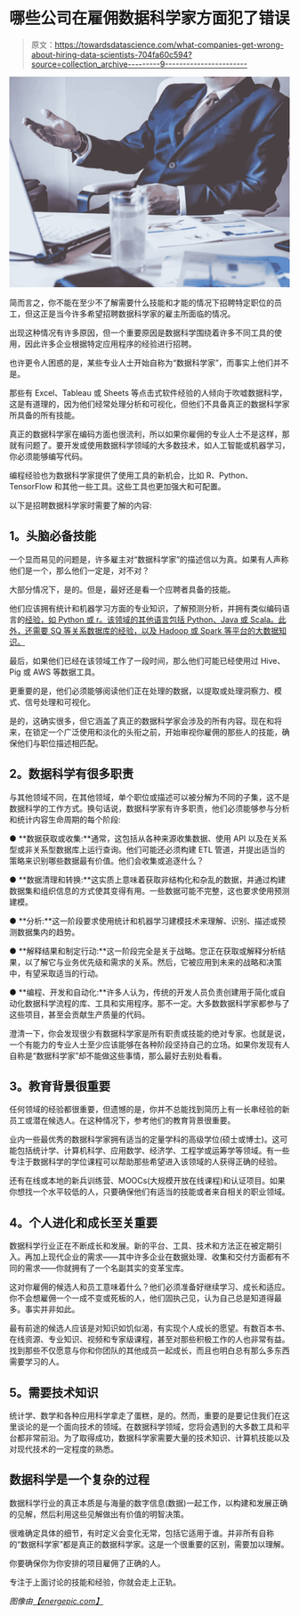 # 哪些公司在雇佣数据科学家方面犯了错误

> 原文：<https://towardsdatascience.com/what-companies-get-wrong-about-hiring-data-scientists-704fa60c594?source=collection_archive---------9----------------------->

![](img/47d8649c6d4b61c96fa5ed2769b1615f.png)

简而言之，你不能在至少不了解需要什么技能和才能的情况下招聘特定职位的员工，但这正是当今许多希望招聘数据科学家的雇主所面临的情况。

出现这种情况有许多原因，但一个重要原因是数据科学围绕着许多不同工具的使用，因此许多企业根据特定应用程序的经验进行招聘。

也许更令人困惑的是，某些专业人士开始自称为“数据科学家”，而事实上他们并不是。

那些有 Excel、Tableau 或 Sheets 等点击式软件经验的人倾向于吹嘘数据科学，这是有道理的，因为他们经常处理分析和可视化，但他们不具备真正的数据科学家所具备的所有技能。

真正的数据科学家在编码方面也很流利，所以如果你雇佣的专业人士不是这样，那就有问题了。要开发或使用数据科学领域的大多数技术，如人工智能或机器学习，你必须能够编写代码。

编程经验也为数据科学家提供了使用工具的新机会，比如 R、Python、TensorFlow 和其他一些工具。这些工具也更加强大和可配置。

以下是招聘数据科学家时需要了解的内容:

## **1。头脑必备技能**

一个显而易见的问题是，许多雇主对“数据科学家”的描述信以为真。如果有人声称他们是一个，那么他们一定是，对不对？

大部分情况下，是的。但是，最好还是看一个应聘者具备的技能。

他们应该拥有统计和机器学习方面的专业知识，了解预测分析，并拥有类似编码语言的[经验，如 Python 或 r。该领域的其他语言包括 Python、Java 或 Scala。此外，还需要 SQ 等关系数据库的经验，以及 Hadoop 或 Spark 等平台的大数据知识。](https://ai.googleblog.com/2017/07/revisiting-unreasonable-effectiveness.html)

最后，如果他们已经在该领域工作了一段时间，那么他们可能已经使用过 Hive、Pig 或 AWS 等数据工具。

更重要的是，他们必须能够阅读他们正在处理的数据，以提取或处理洞察力、模式、信号处理和可视化。

是的，这确实很多，但它涵盖了真正的数据科学家会涉及的所有内容。现在和将来，在锁定一个广泛使用和淡化的头衔之前，开始审视你雇佣的那些人的技能，确保他们与职位描述相匹配。

## **2。数据科学有很多职责**

与其他领域不同，在其他领域，单个职位或描述可以被分解为不同的子集，这不是数据科学的工作方式。换句话说，数据科学家有许多职责，他们必须能够参与分析和统计内容生命周期的每个阶段:

● **数据获取或收集:**通常，这包括从各种来源收集数据、使用 API 以及在关系型或非关系型数据库上运行查询。他们可能还必须构建 ETL 管道，并提出适当的策略来识别哪些数据最有价值。他们会收集或追逐什么？

● **数据清理和转换:**这实质上意味着获取非结构化和杂乱的数据，并通过构建数据集和组织信息的方式使其变得有用。一些数据可能不完整，这也要求使用预测建模。

● **分析:**这一阶段要求使用统计和机器学习建模技术来理解、识别、描述或预测数据集内的趋势。

● **解释结果和制定行动:**这一阶段完全是关于战略。您正在获取或解释分析结果，以了解它与业务优先级和需求的关系。然后，它被应用到未来的战略和决策中，有望采取适当的行动。

● **编程、开发和自动化:**许多人认为，传统的开发人员负责创建用于简化或自动化数据科学流程的库、工具和实用程序。那不一定。大多数数据科学家都参与了这些项目，甚至会贡献生产质量的代码。

澄清一下，你会发现很少有数据科学家是所有职责或技能的绝对专家。也就是说，一个有能力的专业人士至少应该能够在各种阶段坚持自己的立场。如果你发现有人自称是“数据科学家”却不能做这些事情，那么最好去别处看看。

## **3。教育背景很重要**

任何领域的经验都很重要，但遗憾的是，你并不总能找到简历上有一长串经验的新员工或潜在候选人。在这种情况下，参考他们的教育背景很重要。

业内一些最优秀的数据科学家拥有适当的定量学科的高级学位(硕士或博士)。这可能包括统计学、计算机科学、应用数学、经济学、工程学或运筹学等领域。有一些专注于数据科学的学位课程可以帮助那些希望进入该领域的人获得正确的经验。

还有在线或本地的新兵训练营、MOOCs(大规模开放在线课程)和认证项目。如果你想找一个水平较低的人，只要确保他们有适当的技能或者来自相关的职业领域。

## **4。个人进化和成长至关重要**

数据科学行业正在不断成长和发展。新的平台、工具、技术和方法正在被定期引入。再加上现代企业的需求——其中许多企业在数据处理、收集和交付方面都有不同的需求——你就拥有了一个名副其实的变革宝库。

这对你雇佣的候选人和员工意味着什么？他们必须准备好继续学习、成长和适应。你不会想雇佣一个一成不变或死板的人，他们固执己见，认为自己总是知道得最多。事实并非如此。

最有前途的候选人应该是对知识如饥似渴，有实现个人成长的愿望。有数百本书、在线资源、专业知识、视频和专家级课程，甚至对那些积极工作的人也非常有益。找到那些不仅愿意与你和你团队的其他成员一起成长，而且也明白总有那么多东西需要学习的人。

## **5。需要技术知识**

统计学、数学和各种应用科学拿走了蛋糕，是的。然而，重要的是要记住我们在这里谈论的是一个面向技术的领域。在数据科学领域，您将会遇到的大多数工具和平台都非常前沿。为了取得成功，数据科学家需要大量的技术知识、计算机技能以及对现代技术的一定程度的熟悉。

## 数据科学是一个复杂的过程

数据科学行业的真正本质是与海量的数字信息(数据)一起工作，以构建和发展正确的见解，然后利用这些见解做出有价值的明智决策。

很难确定具体的细节，有时定义会变化无常，包括它适用于谁。并非所有自称的“数据科学家”都是真正的数据科学家。这是一个很重要的区别，需要加以理解。

你要确保你为你安排的项目雇佣了正确的人。

专注于上面讨论的技能和经验，你就会走上正轨。

*图像由*[*【energepic.com】*](https://www.pexels.com/photo/adult-blur-boss-business-288477/)